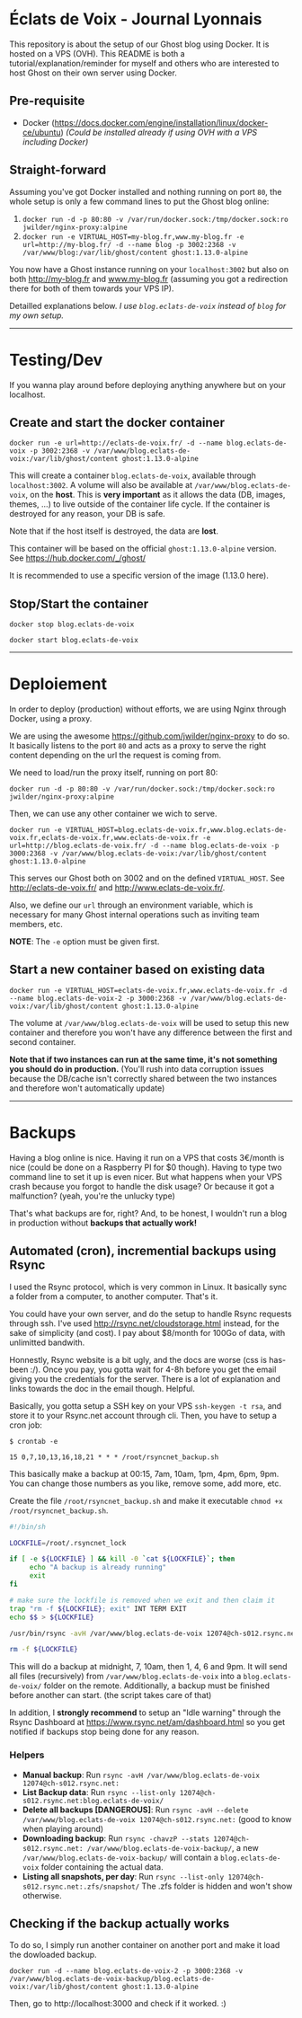 # Éclats de Voix - Journal Lyonnais

This repository is about the setup of our Ghost blog using Docker. It is hosted on a VPS (OVH).
This README is both a tutorial/explanation/reminder for myself and others who are interested to host Ghost on their own server using Docker.

## Pre-requisite

- Docker (https://docs.docker.com/engine/installation/linux/docker-ce/ubuntu) *(Could be installed already if using OVH with a VPS including Docker)*

## Straight-forward

Assuming you've got Docker installed and nothing running on port `80`, the whole setup is only a few command lines to put the Ghost blog online:

1. `docker run -d -p 80:80 -v /var/run/docker.sock:/tmp/docker.sock:ro jwilder/nginx-proxy:alpine`
1. `docker run -e VIRTUAL_HOST=my-blog.fr,www.my-blog.fr -e url=http://my-blog.fr/ -d --name blog -p 3002:2368 -v /var/www/blog:/var/lib/ghost/content ghost:1.13.0-alpine`

You now have a Ghost instance running on your `localhost:3002` but also on both http://my-blog.fr and www.my-blog.fr (assuming you got a redirection there for both of them towards your VPS IP).

Detailled explanations below. *I use `blog.eclats-de-voix` instead of `blog` for my own setup.*

---

# Testing/Dev

If you wanna play around before deploying anything anywhere but on your localhost.

## Create and start the docker container

`docker run -e url=http://eclats-de-voix.fr/ -d --name blog.eclats-de-voix -p 3002:2368 -v /var/www/blog.eclats-de-voix:/var/lib/ghost/content ghost:1.13.0-alpine`

This will create a container `blog.eclats-de-voix`, available through `localhost:3002`.
A volume will also be available at `/var/www/blog.eclats-de-voix`, on the **host**. This is **very important** as it allows the data (DB, images, themes, ...) to live outside of the container life cycle. If the container is destroyed for any reason, your DB is safe.

Note that if the host itself is destroyed, the data are **lost**.

This container will be based on the official `ghost:1.13.0-alpine` version. See https://hub.docker.com/_/ghost/

It is recommended to use a specific version of the image (1.13.0 here).

## Stop/Start the container

`docker stop blog.eclats-de-voix`

`docker start blog.eclats-de-voix`

---

# Deploiement

In order to deploy (production) without efforts, we are using Nginx through Docker, using a proxy.

We are using the awesome https://github.com/jwilder/nginx-proxy to do so. It basically listens to the port `80` and acts as a proxy to serve the right content depending on the url the request is coming from.

We need to load/run the proxy itself, running on port 80:

`docker run -d -p 80:80 -v /var/run/docker.sock:/tmp/docker.sock:ro jwilder/nginx-proxy:alpine`

Then, we can use any other container we wich to serve.

`docker run -e VIRTUAL_HOST=blog.eclats-de-voix.fr,www.blog.eclats-de-voix.fr,eclats-de-voix.fr,www.eclats-de-voix.fr -e url=http://blog.eclats-de-voix.fr/ -d --name blog.eclats-de-voix -p 3000:2368 -v /var/www/blog.eclats-de-voix:/var/lib/ghost/content ghost:1.13.0-alpine`

This serves our Ghost both on 3002 and on the defined `VIRTUAL_HOST`. See http://eclats-de-voix.fr/ and http://www.eclats-de-voix.fr/.

Also, we define our `url` through an environment variable, which is necessary for many Ghost internal operations such as inviting team members, etc.

**NOTE**: The `-e` option must be given first.

## Start a new container based on existing data

`docker run -e VIRTUAL_HOST=eclats-de-voix.fr,www.eclats-de-voix.fr -d --name blog.eclats-de-voix-2 -p 3000:2368 -v /var/www/blog.eclats-de-voix:/var/lib/ghost/content ghost:1.13.0-alpine`

The volume at `/var/www/blog.eclats-de-voix` will be used to setup this new container and therefore you won't have any difference between the first and second container.

**Note that if two instances can run at the same time, it's not something you should do in production.** (You'll rush into data corruption issues because the DB/cache isn't correctly shared between the two instances and therefore won't automatically update)

---

# Backups

Having a blog online is nice. Having it run on a VPS that costs 3€/month is nice (could be done on a Raspberry PI for $0 though). Having to type two command line to set it up is even nicer. But what happens when your VPS crash because you forgot to handle the disk usage? Or because it got a malfunction? (yeah, you're the unlucky type)

That's what backups are for, right? And, to be honest, I wouldn't run a blog in production without **backups that actually work!**

## Automated (cron), incremential backups using Rsync

I used the Rsync protocol, which is very common in Linux. It basically sync a folder from a computer, to another computer. That's it.

You could have your own server, and do the setup to handle Rsync requests through ssh. I've used http://rsync.net/cloudstorage.html instead, for the sake of simplicity (and cost). I pay about $8/month for 100Go of data, with unlimitted bandwith.

Honnestly, Rsync website is a bit ugly, and the docs are worse (css is has-been :/). Once you pay, you gotta wait for 4-8h before you get the email giving you the credentials for the server. There is a lot of explanation and links towards the doc in the email though. Helpful.

Basically, you gotta setup a SSH key on your VPS `ssh-keygen -t rsa`, and store it to your Rsync.net account through cli. Then, you have to setup a cron job:

```
$ crontab -e

15 0,7,10,13,16,18,21 * * * /root/rsyncnet_backup.sh
```

This basically make a backup at 00:15, 7am, 10am, 1pm, 4pm, 6pm, 9pm. You can change those numbers as you like, remove some, add more, etc.

Create the file `/root/rsyncnet_backup.sh` and make it executable `chmod +x /root/rsyncnet_backup.sh`.

```bash 
#!/bin/sh

LOCKFILE=/root/.rsyncnet_lock

if [ -e ${LOCKFILE} ] && kill -0 `cat ${LOCKFILE}`; then
     echo "A backup is already running"
     exit
fi

# make sure the lockfile is removed when we exit and then claim it
trap "rm -f ${LOCKFILE}; exit" INT TERM EXIT
echo $$ > ${LOCKFILE}

/usr/bin/rsync -avH /var/www/blog.eclats-de-voix 12074@ch-s012.rsync.net:

rm -f ${LOCKFILE}
```

This will do a backup at midnight, 7, 10am, then 1, 4, 6 and 9pm. It will send all files (recursively) from `/var/www/blog.eclats-de-voix` into a `blog.eclats-de-voix/` folder on the remote. Additionally, a backup must be finished before another can start. (the script takes care of that)

In addition, I **strongly recommend** to setup an "Idle warning" through the Rsync Dashboard at https://www.rsync.net/am/dashboard.html so you get notified if backups stop being done for any reason.


### Helpers

- **Manual backup**: Run `rsync -avH /var/www/blog.eclats-de-voix 12074@ch-s012.rsync.net:`
- **List Backup data**: Run `rsync --list-only 12074@ch-s012.rsync.net:blog.eclats-de-voix/`
- **Delete all backups [DANGEROUS]**: Run `rsync -avH --delete /var/www/blog.eclats-de-voix 12074@ch-s012.rsync.net:` (good to know when playing around)
- **Downloading backup**: Run `rsync -chavzP --stats 12074@ch-s012.rsync.net: /var/www/blog.eclats-de-voix-backup/`, a new `/var/www/blog.eclats-de-voix-backup/` will contain a `blog.eclats-de-voix` folder containing the actual data.
- **Listing all snapshots, per day**: Run `rsync --list-only 12074@ch-s012.rsync.net:.zfs/snapshot/` The .zfs folder is hidden and won't show otherwise.

## Checking if the backup actually works

To do so, I simply run another container on another port and make it load the dowloaded backup.

`docker run -d --name blog.eclats-de-voix-2 -p 3000:2368 -v /var/www/blog.eclats-de-voix-backup/blog.eclats-de-voix:/var/lib/ghost/content ghost:1.13.0-alpine`

Then, go to http://localhost:3000 and check if it worked. :)


